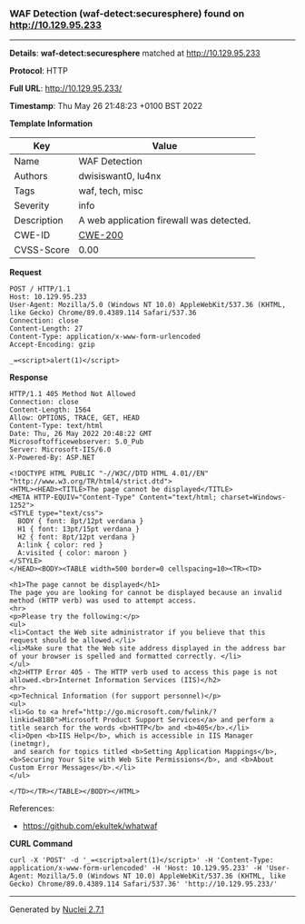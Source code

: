 ### WAF Detection (waf-detect:securesphere) found on http://10.129.95.233
---
**Details**: **waf-detect:securesphere**  matched at http://10.129.95.233

**Protocol**: HTTP

**Full URL**: http://10.129.95.233/

**Timestamp**: Thu May 26 21:48:23 +0100 BST 2022

**Template Information**

| Key | Value |
|---|---|
| Name | WAF Detection |
| Authors | dwisiswant0, lu4nx |
| Tags | waf, tech, misc |
| Severity | info |
| Description | A web application firewall was detected. |
| CWE-ID | [CWE-200](https://cwe.mitre.org/data/definitions/200.html) |
| CVSS-Score | 0.00 |

**Request**
```http
POST / HTTP/1.1
Host: 10.129.95.233
User-Agent: Mozilla/5.0 (Windows NT 10.0) AppleWebKit/537.36 (KHTML, like Gecko) Chrome/89.0.4389.114 Safari/537.36
Connection: close
Content-Length: 27
Content-Type: application/x-www-form-urlencoded
Accept-Encoding: gzip

_=<script>alert(1)</script>
```

**Response**
```http
HTTP/1.1 405 Method Not Allowed
Connection: close
Content-Length: 1564
Allow: OPTIONS, TRACE, GET, HEAD
Content-Type: text/html
Date: Thu, 26 May 2022 20:48:22 GMT
Microsoftofficewebserver: 5.0_Pub
Server: Microsoft-IIS/6.0
X-Powered-By: ASP.NET

<!DOCTYPE HTML PUBLIC "-//W3C//DTD HTML 4.01//EN" "http://www.w3.org/TR/html4/strict.dtd">
<HTML><HEAD><TITLE>The page cannot be displayed</TITLE>
<META HTTP-EQUIV="Content-Type" Content="text/html; charset=Windows-1252">
<STYLE type="text/css">
  BODY { font: 8pt/12pt verdana }
  H1 { font: 13pt/15pt verdana }
  H2 { font: 8pt/12pt verdana }
  A:link { color: red }
  A:visited { color: maroon }
</STYLE>
</HEAD><BODY><TABLE width=500 border=0 cellspacing=10><TR><TD>

<h1>The page cannot be displayed</h1>
The page you are looking for cannot be displayed because an invalid method (HTTP verb) was used to attempt access.
<hr>
<p>Please try the following:</p>
<ul>
<li>Contact the Web site administrator if you believe that this request should be allowed.</li>
<li>Make sure that the Web site address displayed in the address bar of your browser is spelled and formatted correctly. </li>
</ul>
<h2>HTTP Error 405 - The HTTP verb used to access this page is not allowed.<br>Internet Information Services (IIS)</h2>
<hr>
<p>Technical Information (for support personnel)</p>
<ul>
<li>Go to <a href="http://go.microsoft.com/fwlink/?linkid=8180">Microsoft Product Support Services</a> and perform a title search for the words <b>HTTP</b> and <b>405</b>.</li>
<li>Open <b>IIS Help</b>, which is accessible in IIS Manager (inetmgr),
 and search for topics titled <b>Setting Application Mappings</b>, <b>Securing Your Site with Web Site Permissions</b>, and <b>About Custom Error Messages</b>.</li>
</ul>

</TD></TR></TABLE></BODY></HTML>

```

References: 
- https://github.com/ekultek/whatwaf

**CURL Command**
```
curl -X 'POST' -d '_=<script>alert(1)</script>' -H 'Content-Type: application/x-www-form-urlencoded' -H 'Host: 10.129.95.233' -H 'User-Agent: Mozilla/5.0 (Windows NT 10.0) AppleWebKit/537.36 (KHTML, like Gecko) Chrome/89.0.4389.114 Safari/537.36' 'http://10.129.95.233/'
```
---
Generated by [Nuclei 2.7.1](https://github.com/projectdiscovery/nuclei)